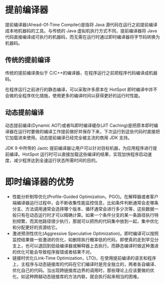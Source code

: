 # 提前编译器

提前编译器(Ahead-Of-Time Compiler)是指将 Java 源代码在运行之前提前编译成本地机器码的工具。与传统的 Java 虚拟机执行方式不同，提前编译器将 Java 代码直接编译成可执行的机器码，而无需在运行时通过即时编译器将字节码转换为机器码。

## 传统的提前编译

传统的提前编译类似于 C/C++的编译器，在程序运行之前把程序代码编译成机器码。

在程序运行之前进行的静态编译，可以采取许多原本在 HotSpot 即时编译中并不会做的全程序优化措施，使用更多的编译时间以获得更好的运行时性能。

## 动态提前编译

动态提前编译(Dynamic AOT)或者叫即时编译缓存(JIT Caching)是把原本即时编译器在运行时要做的编译工作提前做好并保存下来，下次运行到这些代码时直接把它加载进来使用。动态提前编译已经完全被主流的商用 JDK 支持。

JDK 9 中所带的 Jaotc 提前编译器让用户可以针对目标机器，为应用程序进行提前编译。HotSpot 运行时可以直接加载这些编译的结果，实现加快程序启动速度，减少程序达到全速运行状态所需时间的目的。

# 即时编译器的优势

- 性能分析制导优化(Profile-Guided Optimization，PGO)。在解释器或者客户端编译器运行过程中，会不断收集性能监控信息，比如条件判断通常会走哪条分支、方法调用通常会选择哪个版本、循环通常会进行多少次等，这些数据一般只有在动态运行时才可以精确计算。如果一个条件分支的某一条路径执行特别频繁，而其他路径很少执行，那就可以把热的代码集中放到一起，集中优化和分配更好的资源给它。
- 激进预测性优化(Aggressive Speculative Optimization)。即时编译可以按照监控结果做一些激进的优化，如删除执行概率低的代码，即使真的走到罕见分支上，也可以退回到低级编译器或解释器上去执行。而静态编译时做这种激进的优化可能会导致程序报错或者结果不对。
- 链接时优化(Link-Time Optimization，LTO)，在使用提前编译的语言和程序上，主程序与动态链接库的代码在它们编译时是完全独立的，两者各自编译、优化自己的代码。当出现跨链接库边界的调用时，那些理论上应该要做的优化，如这种跨越动态链接库的方法内联，就会执行起来相当的困难。
